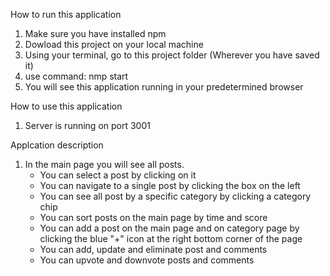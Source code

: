 How to run this application

1. Make sure you have installed npm
2. Dowload this project on your local machine
3. Using your terminal, go to this project folder (Wherever you have saved it)
4. use command: nmp start
5. You will see this application running in your predetermined browser

How to use this application

1. Server is running on port 3001

Applcation description

1. In the main page you will see all posts.
   - You can select a post by clicking on it
   - You can navigate to a single post by clicking the box on the left 
   - You can see all post by a specific category by clicking a category chip
   - You can sort posts on the main page by time and score
   - You can add a post on the main page  and on category page by clicking the blue     "+" icon at the right bottom corner of the page
   - You can add, update and eliminate post and comments
   - You can upvote and downvote posts and comments

